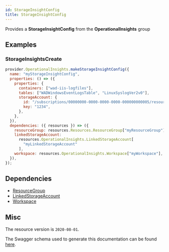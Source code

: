 ```yaml
---
id: StorageInsightConfig
title: StorageInsightConfig
---
```

Provides a **StorageInsightConfig** from the **OperationalInsights** group
## Examples
### StorageInsightsCreate
```js
provider.OperationalInsights.makeStorageInsightConfig({
  name: "myStorageInsightConfig",
  properties: () => ({
    properties: {
      containers: ["wad-iis-logfiles"],
      tables: ["WADWindowsEventLogsTable", "LinuxSyslogVer2v0"],
      storageAccount: {
        id: "/subscriptions/00000000-0000-0000-0000-000000000005/resourcegroups/OIAutoRest6987/providers/microsoft.storage/storageaccounts/AzTestFakeSA9945",
        key: "1234",
      },
    },
  }),
  dependencies: ({ resources }) => ({
    resourceGroup: resources.Resources.ResourceGroup["myResourceGroup"],
    linkedStorageAccount:
      resources.OperationalInsights.LinkedStorageAccount[
        "myLinkedStorageAccount"
      ],
    workspace: resources.OperationalInsights.Workspace["myWorkspace"],
  }),
});

```
## Dependencies
- [ResourceGroup](../Resources/ResourceGroup.md)
- [LinkedStorageAccount](../OperationalInsights/LinkedStorageAccount.md)
- [Workspace](../OperationalInsights/Workspace.md)
## Misc
The resource version is `2020-08-01`.

The Swagger schema used to generate this documentation can be found [here](https://github.com/Azure/azure-rest-api-specs/tree/main/specification/operationalinsights/resource-manager/Microsoft.OperationalInsights/stable/2020-08-01/StorageInsightConfigs.json).
